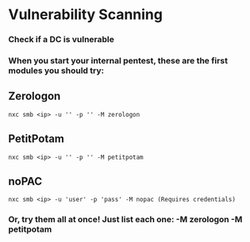 # Vulnerability Scanning

### Check if a DC is vulnerable

### When you start your internal pentest, these are the first modules you should try:

## Zerologon

    nxc smb <ip> -u '' -p '' -M zerologon

## PetitPotam

    nxc smb <ip> -u '' -p '' -M petitpotam

## noPAC

    nxc smb <ip> -u 'user' -p 'pass' -M nopac (Requires credentials)

### Or, try them all at once! Just list each one: -M zerologon -M petitpotam
